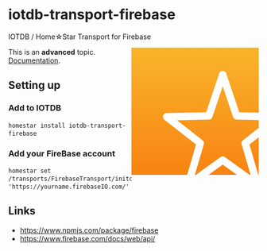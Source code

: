 # iotdb-transport-firebase
IOTDB / Home☆Star Transport for Firebase

<img src="https://raw.githubusercontent.com/dpjanes/iotdb-homestar/master/docs/HomeStar.png" align="right" />

This is an **advanced** topic. 
[Documentation](https://homestar.io/about/transporters).

## Setting up

### Add to IOTDB

    homestar install iotdb-transport-firebase

### Add your FireBase account

    homestar set /transports/FirebaseTransport/initd/host 'https://yourname.firebaseIO.com/'


## Links

* https://www.npmjs.com/package/firebase
* https://www.firebase.com/docs/web/api/

